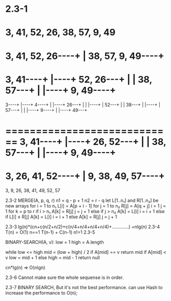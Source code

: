 2.3-1
============================
3, 41, 52, 26, 38, 57, 9, 49
============================
3, 41, 52, 26----+
                 |
38, 57, 9, 49----+
============================
3, 41----+
         |----+
52, 26---+    |
              |
38, 57---+    |
         |----+
9, 49----+
============================
3----+
     |----+
4----+    |
          |----+
26---+    |    |
     |----+    |
52---+         |
               |
38---+         |
     |----+    |
57---+    |    |
          |----+
9----+    |
     |----+
49---+    

============================
3, 41----+
         |----+
26, 52---+    |
              |
38, 57---+    |
         |----+
9, 49----+
============================
3, 26, 41, 52----+
                 |
9, 38, 49, 57----+
============================
3, 9, 26, 38, 41, 49, 52, 57

2.3-2
MERGE(A, p, q, r)
  n1 = q - p + 1
  n2 = r - q
  let L[1..n₁] and R[1..n₂] be new arrays
  for i = 1 to n₁
      L[i] = A[p + i - 1]
  for j = 1 to n₂
      R[j] = A[q + j]
  i = 1
  j = 1
  for k = p to r
      if i > n₁
          A[k] = R[j]
          j = j + 1
      else if j > n₂
          A[k] = L[i]
          i = i + 1
      else if L[i] ≤ R[j]
          A[k] = L[i]
          i = i + 1
      else
          A[k] = R[j]
          j = j + 1

2.3-3
    lg(n)*(cn+c(n/2+n/2)+c(n/4+n/4+n/4+n/4)+.............)
    =nlg(n)
2.3-4
    T(n) = O(1)               n==1
           T(n-1) + C(n-1)    n!=1
2.3-5

BINARY-SEARCH(A, v):
  low = 1
  high = A.length

  while low <= high
      mid = (low + high) / 2
      if A[mid] == v
          return mid
      if A[mid] < v
          low = mid + 1
      else
          high = mid - 1
  return null

cn*lg(n) => O(nlgn)

2.3-6
    Cannot make sure the whole sequense is in order.

2.3-7
BINARY SEARCH,
But it's not the best performance.
can use Hash to increase the performance to O(n);